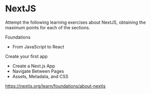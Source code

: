 # NextJS

Attempt the following learning exercises about NextJS, obtaining the maximum points for each of the sections.

Foundations
- From JavaScript to React

Create your first app
- Create a Next.js App
- Navigate Between Pages
- Assets, Metadata, and CSS

https://nextjs.org/learn/foundations/about-nextjs
